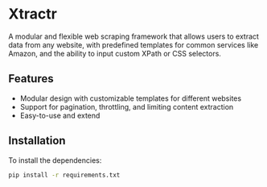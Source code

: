 # Xtractr

A modular and flexible web scraping framework that allows users to extract data from any website, with predefined templates for common services like Amazon, and the ability to input custom XPath or CSS selectors.

## Features

- Modular design with customizable templates for different websites
- Support for pagination, throttling, and limiting content extraction
- Easy-to-use and extend

## Installation

To install the dependencies:

```bash
pip install -r requirements.txt